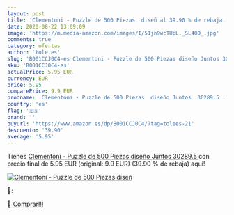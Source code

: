 ```yaml
---
layout: post
title: 'Clementoni - Puzzle de 500 Piezas  diseñ al 39.90 % de rebaja'
date: 2020-08-22 13:09:09
image: 'https://m.media-amazon.com/images/I/51jn9wcTUpL._SL400_.jpg'
comments: true
category: ofertas
author: 'tole.es'
slug: 'B001CCJ0C4-es Clementoni - Puzzle de 500 Piezas diseño Juntos 30289.5'
sku: 'B001CCJ0C4-es'
actualPrice: 5.95 EUR
currency: EUR
price: 5.95
comparePrice: 9.9 EUR
prodname: 'Clementoni - Puzzle de 500 Piezas  diseño Juntos  30289.5 '
country: 'es'
flag: '🇪🇸'
brand: ''
buyurl: 'https://www.amazon.es/dp/B001CCJ0C4/?tag=tolees-21'
descuento: '39.90'
average: '5.95'
---
```


Tienes [Clementoni - Puzzle de 500 Piezas  diseño Juntos  30289.5 ](https://www.amazon.es/dp/B001CCJ0C4/?tag=tolees-21) con precio final de  5.95 EUR (original: 9.9 EUR) (39.90 %  de rebaja) aqui!

[![Clementoni - Puzzle de 500 Piezas  diseñ](https://m.media-amazon.com/images/I/51jn9wcTUpL._SL400_.jpg)](https://www.amazon.es/dp/B001CCJ0C4/?tag=tolees-21)

🔎:


[🛒 Comprar!!!](https://www.amazon.es/dp/B001CCJ0C4/?tag=tolees-21)
